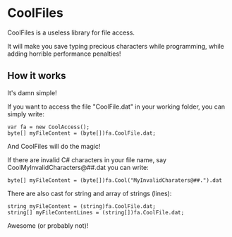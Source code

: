 # CoolFiles

CoolFiles is a useless library for file access.

It will make you save typing precious characters while programming, while adding horrible performance penalties!

## How it works

It's damn simple!

If you want to access the file "CoolFile.dat" in your working folder, you can simply write:

    var fa = new CoolAccess();
    byte[] myFileContent = (byte[])fa.CoolFile.dat;
    
And CoolFiles will do the magic!

If there are invalid C# characters in your file name, say CoolMyInvalidCharacters@##.dat you can write:

    byte[] myFileContent = (byte[])fa.Cool("MyInvalidCharaters@##.").dat

There are also cast for string and array of strings (lines):

    string myFileContent = (string)fa.CoolFile.dat;
    string[] myFileContentLines = (string[])fa.CoolFile.dat;

Awesome (or probably not)!
